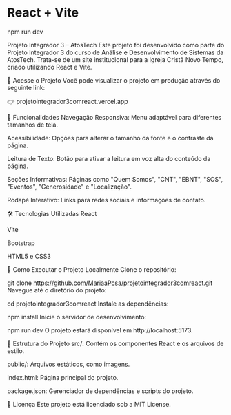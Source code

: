 # React + Vite

npm run dev

Projeto Integrador 3 – AtosTech
Este projeto foi desenvolvido como parte do Projeto Integrador 3 do curso de Análise e Desenvolvimento de Sistemas da AtosTech. Trata-se de um site institucional para a Igreja Cristã Novo Tempo, criado utilizando React e Vite.

🔗 Acesse o Projeto
Você pode visualizar o projeto em produção através do seguinte link:

👉 projetointegrador3comreact.vercel.app

📌 Funcionalidades
Navegação Responsiva: Menu adaptável para diferentes tamanhos de tela.

Acessibilidade: Opções para alterar o tamanho da fonte e o contraste da página.

Leitura de Texto: Botão para ativar a leitura em voz alta do conteúdo da página.

Seções Informativas: Páginas como "Quem Somos", "CNT", "EBNT", "SOS", "Eventos", "Generosidade" e "Localização".

Rodapé Interativo: Links para redes sociais e informações de contato.

🛠️ Tecnologias Utilizadas
React

Vite

Bootstrap

HTML5 e CSS3

🚀 Como Executar o Projeto Localmente
Clone o repositório:


git clone https://github.com/MariaaPcsa/projetointegrador3comreact.git
Navegue até o diretório do projeto:


cd projetointegrador3comreact
Instale as dependências:


npm install
Inicie o servidor de desenvolvimento:


npm run dev
O projeto estará disponível em http://localhost:5173.

📁 Estrutura do Projeto
src/: Contém os componentes React e os arquivos de estilo.

public/: Arquivos estáticos, como imagens.

index.html: Página principal do projeto.

package.json: Gerenciador de dependências e scripts do projeto.

📄 Licença
Este projeto está licenciado sob a MIT License.
